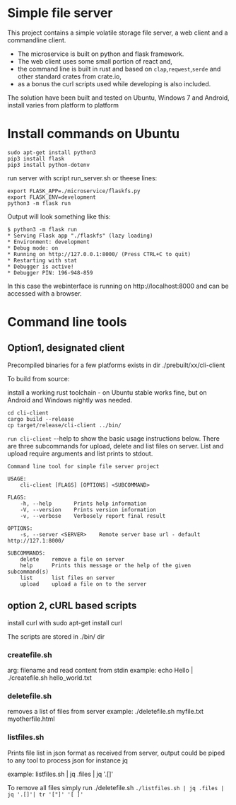 # Simple file server

This project contains a simple volatile storage file server, a web client and a commandline client.
 
* The microservice is built on python and flask framework.
* The web client uses some small portion of react and,
* the command line is built in rust and based on `clap`,`reqwest`,`serde` and other standard crates from crate.io,
* as a bonus the curl scripts used while developing is also included.

The solution have been built and tested on Ubuntu, Windows 7 and Android, install varies from platform to platform

# Install commands on Ubuntu

    sudo apt-get install python3
    pip3 install flask
    pip3 install python-dotenv

run server with script run_server.sh  or theese lines:

    export FLASK_APP=./microservice/flaskfs.py
    export FLASK_ENV=development
    python3 -m flask run


Output will look something like this:

    $ python3 -m flask run
    * Serving Flask app "./flaskfs" (lazy loading)
    * Environment: development
    * Debug mode: on
    * Running on http://127.0.0.1:8000/ (Press CTRL+C to quit)
    * Restarting with stat
    * Debugger is active!
    * Debugger PIN: 196-948-859

In this case the webinterface is running on http://localhost:8000 and can be accessed with a browser.


# Command line tools

## Option1, designated client

Precompiled binaries for a few platforms exists in dir ./prebuilt/xx/cli-client

To build from source:

install a working rust toolchain - on Ubuntu stable works fine, but on Android and Windows nightly was needed.

    cd cli-client
    cargo build --release
    cp target/release/cli-client ../bin/

`run cli-client` --help to show the basic usage instructions below.
There are three subcommands for upload, delete and list files on server. List and upload require arguments and list prints to stdout.


    Command line tool for simple file server project

    USAGE:
        cli-client [FLAGS] [OPTIONS] <SUBCOMMAND>

    FLAGS:
        -h, --help       Prints help information
        -V, --version    Prints version information
        -v, --verbose    Verbosely report final result

    OPTIONS:
        -s, --server <SERVER>    Remote server base url - default http://127.1:8000/

    SUBCOMMANDS:
        delete    remove a file on server
        help      Prints this message or the help of the given subcommand(s)
        list      list files on server
        upload    upload a file on to the server




## option 2, cURL based scripts
install curl with
    sudo apt-get install curl

The scripts are stored in ./bin/ dir

### createfile.sh
arg: filename  and read content from stdin
example:
echo Hello | ./createfile.sh  hello_world.txt

### deletefile.sh

removes a list of files from server
example:
./deletefile.sh myfile.txt myotherfile.html

### listfiles.sh

Prints file list in json format as received from server, output could be piped to any tool to process json for instance jq

example:
    listfiles.sh | jq .files | jq '.[]'

To remove all files simply run
    ./deletefile.sh ` ./listfiles.sh | jq .files | jq '.[]'| tr '["]' '[ ]' `

